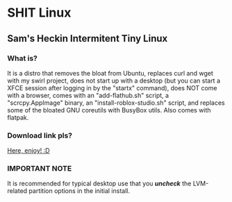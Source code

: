 # SHIT Linux
## Sam's Heckin Intermitent Tiny Linux
### What is?
It is a distro that removes the bloat from Ubuntu, replaces curl and wget with my swirl project, does not start up with a desktop (but you can start a XFCE session after logging in by the "startx" command), does NOT come with a browser, comes with an "add-flathub.sh" script, a "scrcpy.AppImage" binary, an "install-roblox-studio.sh" script, and replaces some of the bloated GNU coreutils with BusyBox utils. Also comes with flatpak.

### Download link pls?

[Here, enjoy! :D](https://sparksammy.com/shit-linux.iso)

### IMPORTANT NOTE

It is recommended for typical desktop use that you ***uncheck*** the LVM-related partition options in the initial install.
